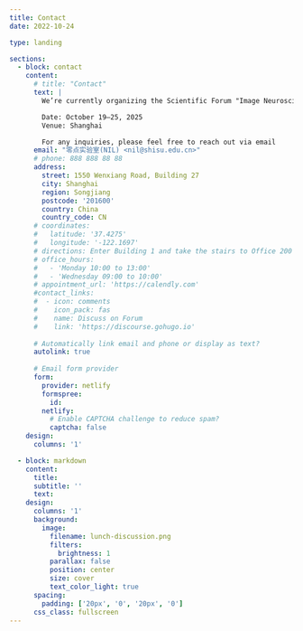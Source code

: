 ```yaml
---
title: Contact
date: 2022-10-24

type: landing

sections:
  - block: contact
    content:
      # title: "Contact"
      text: |
        We’re currently organizing the Scientific Forum "Image Neuroscience and the Arts", hosted by SISU.

        Date: October 19–25, 2025
        Venue: Shanghai

        For any inquiries, please feel free to reach out via email
      email: "零点实验室(NIL) <nil@shisu.edu.cn>"
      # phone: 888 888 88 88
      address:
        street: 1550 Wenxiang Road, Building 27
        city: Shanghai
        region: Songjiang
        postcode: '201600'
        country: China
        country_code: CN
      # coordinates:
      #   latitude: '37.4275'
      #   longitude: '-122.1697'
      # directions: Enter Building 1 and take the stairs to Office 200 on Floor 2
      # office_hours:
      #   - 'Monday 10:00 to 13:00'
      #   - 'Wednesday 09:00 to 10:00'
      # appointment_url: 'https://calendly.com'
      #contact_links:
      #  - icon: comments
      #    icon_pack: fas
      #    name: Discuss on Forum
      #    link: 'https://discourse.gohugo.io'
    
      # Automatically link email and phone or display as text?
      autolink: true
    
      # Email form provider
      form:
        provider: netlify
        formspree:
          id:
        netlify:
          # Enable CAPTCHA challenge to reduce spam?
          captcha: false
    design:
      columns: '1'

  - block: markdown
    content:
      title:
      subtitle: ''
      text:
    design:
      columns: '1'
      background:
        image: 
          filename: lunch-discussion.png
          filters:
            brightness: 1
          parallax: false
          position: center
          size: cover
          text_color_light: true
      spacing:
        padding: ['20px', '0', '20px', '0']
      css_class: fullscreen
---
```

